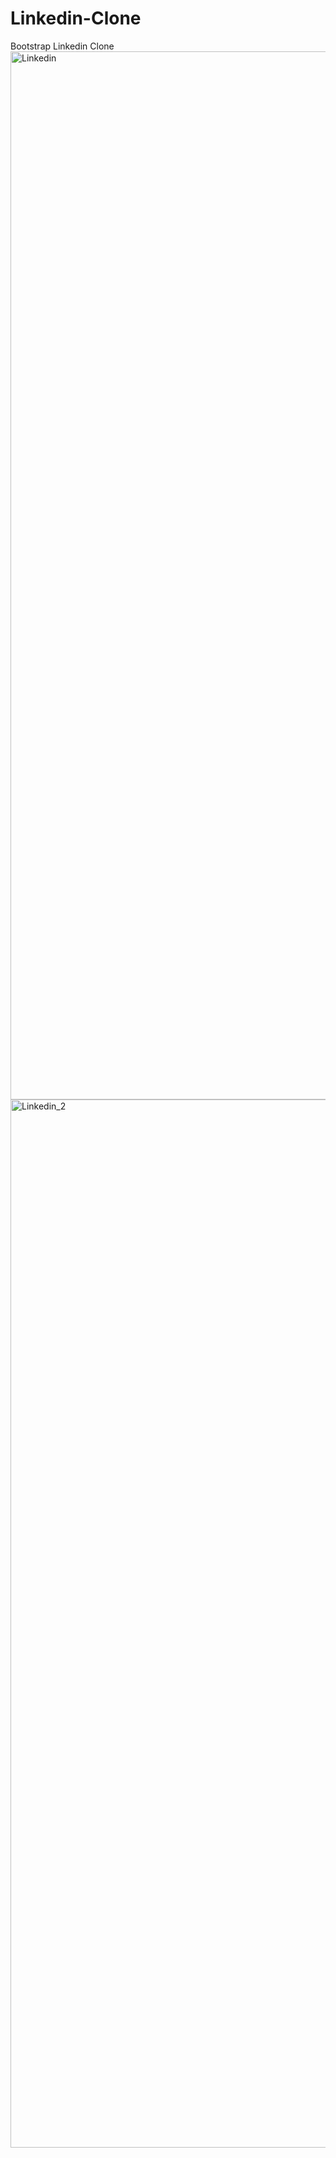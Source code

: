 # Linkedin-Clone
Bootstrap Linkedin Clone
<img width="1677" alt="Linkedin" src="https://user-images.githubusercontent.com/73793862/114403624-a2541900-9bad-11eb-8a5e-b6f2364086af.png">
<img width="1677" alt="Linkedin_2" src="https://user-images.githubusercontent.com/73793862/114403876-d7f90200-9bad-11eb-888e-96b6b8401612.png">
